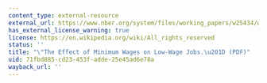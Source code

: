 ```yaml
---
content_type: external-resource
external_url: https://www.nber.org/system/files/working_papers/w25434/w25434.pdf
has_external_license_warning: true
license: https://en.wikipedia.org/wiki/All_rights_reserved
status: ''
title: "\"The Effect of Minimum Wages on Low-Wage Jobs.\u201D (PDF)"
uid: 71fbd885-cd23-453f-adde-25e45ad6e78a
wayback_url: ''
---
```

